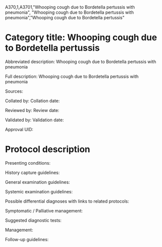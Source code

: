 A370,1,A3701,"Whooping cough due to Bordetella pertussis with pneumonia", "Whooping cough due to Bordetella pertussis with pneumonia","Whooping cough due to Bordetella pertussis"
# Category title: Whooping cough due to Bordetella pertussis

Abbreviated description: Whooping cough due to Bordetella pertussis with pneumonia

Full description: Whooping cough due to Bordetella pertussis with pneumonia

Sources:

Collated by:
Collation date:

Reviewed by:
Review date:

Validated by:
Validation date:

Approval UID:

# Protocol description

Presenting conditions:

History capture guidelines:

General examination guidelines:

Systemic examination guidelines:

Possible differential diagnoses with links to related protocols:

Symptomatic / Palliative management:

Suggested diagnostic tests:

Management:

Follow-up guidelines:
